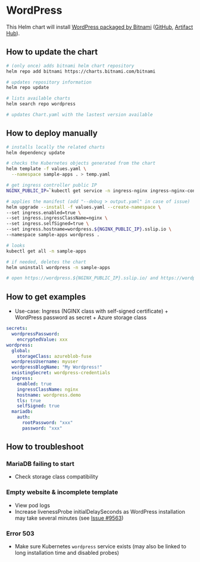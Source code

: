 # WordPress

This Helm chart will install [WordPress packaged by Bitnami](https://bitnami.com/stack/wordpress/helm) ([GitHub](https://github.com/bitnami/charts/tree/main/bitnami/wordpress),
[Artifact Hub](https://artifacthub.io/packages/helm/bitnami/wordpress)).

## How to update the chart

```bash
# (only once) adds bitnami helm chart repository
helm repo add bitnami https://charts.bitnami.com/bitnami

# updates repository information
helm repo update

# lists available charts
helm search repo wordpress

# updates Chart.yaml with the lastest version available
```

## How to deploy manually

```bash
# installs locally the related charts
helm dependency update

# checks the Kubernetes objects generated from the chart
helm template -f values.yaml \
  --namespace sample-apps . > temp.yaml

# get ingress controller public IP
NGINX_PUBLIC_IP=`kubectl get service -n ingress-nginx ingress-nginx-controller --output jsonpath='{.status.loadBalancer.ingress[0].ip}'`

# applies the manifest (add "--debug > output.yaml" in case of issue)
helm upgrade --install -f values.yaml --create-namespace \
--set ingress.enabled=true \
--set ingress.ingressClassName=nginx \
--set ingress.selfSigned=true \
--set ingress.hostname=wordpress.${NGINX_PUBLIC_IP}.sslip.io \
--namespace sample-apps wordpress .

# looks
kubectl get all -n sample-apps

# if needed, deletes the chart
helm uninstall wordpress -n sample-apps

# open https://wordpress.${NGINX_PUBLIC_IP}.sslip.io/ and https://wordpress.${NGINX_PUBLIC_IP}.sslip.io/wp-login.php
```

## How to get examples

* Use-case: Ingress (NGINX class with self-signed certificate) + WordPress password as secret + Azure storage class

```yaml
secrets:
  wordpressPassword:
    encryptedValue: xxx
wordpress:
  global:
    storageClass: azureblob-fuse
  wordpressUsername: myuser
  wordpressBlogName: "My Wordpress!"
  existingSecret: wordpress-credentials
  ingress:
    enabled: true
    ingressClassName: nginx
    hostname: wordpress.demo
    tls: true
    selfSigned: true
  mariadb:
    auth:
      rootPassword: "xxx"
      password: "xxx"
```

## How to troubleshoot

### MariaDB failing to start

* Check storage class compatibility

### Empty website & incomplete template

* View pod logs
* Increase livenessProbe initialDelaySeconds as WordPress installation may take several minutes (see [Issue #9563](https://github.com/bitnami/charts/issues/9563))

### Error 503

* Make sure Kubernetes `wordpress` service exists (may also be linked to long installation time and disabled probes)
